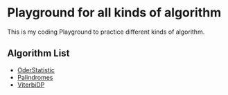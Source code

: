 Playground for all kinds of algorithm
==========

This is my coding Playground to practice different kinds of algorithm.

Algorithm List
--------------
* [OderStatistic](https://github.com/liudongqing/Playground/blob/master/src/com/wuyouz/playground/OderStatistic.java)
* [Palindromes](https://github.com/liudongqing/Playground/blob/master/src/com/wuyouz/playground/Palindromes.java)
* [ViterbiDP](https://github.com/liudongqing/Playground/blob/master/src/com/wuyouz/playground/ml/ViterbiDP.java)
